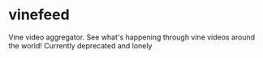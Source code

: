 vinefeed
========

Vine video aggregator. See what's happening through vine videos around the world! Currently deprecated and lonely
